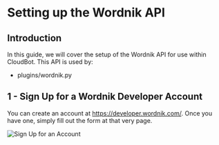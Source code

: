 # Setting up the Wordnik API

## Introduction
In this guide, we will cover the setup of the Wordnik API for use within CloudBot. This API is used by:
 - plugins/wordnik.py

## 1 - Sign Up for a Wordnik Developer Account
You can create an account at https://developer.wordnik.com/. Once you have one, simply fill out the form at that very page.

![Sign Up for an Account](img/wn_1.png?raw=true "Sign Up for an Account")
